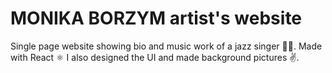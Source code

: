 # MONIKA BORZYM artist's website
Single page website showing bio and music work of a jazz singer 🎤🎷.
Made with React ⚛️ I also designed the UI and made background pictures ✌️.
